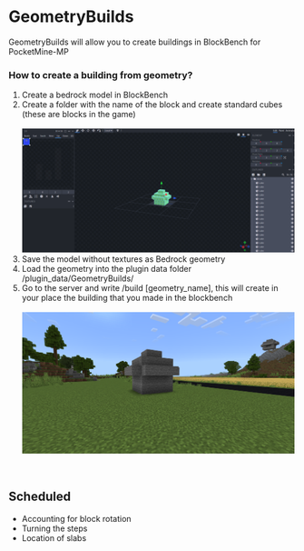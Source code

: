 # GeometryBuilds
GeometryBuilds will allow you to create buildings in BlockBench for PocketMine-MP

<h3>How to create a building from geometry?</h3>
<ol>
  <li>Create a bedrock model in BlockBench</li>
  <li>Create a folder with the name of the block and create standard cubes (these are blocks in the game)<br><br><img src='https://github.com/labarjni/GeometryBuilds/blob/master/example1.png?raw=true'></li>
  <li>Save the model without textures as Bedrock geometry</li>
  <li>Load the geometry into the plugin data folder /plugin_data/GeometryBuilds/</li>
  <li>Go to the server and write /build [geometry_name], this will create in your place the building that you made in the blockbench<br><br><img src='https://github.com/labarjni/GeometryBuilds/blob/master/example2.png?raw=true'></li>
</ol>
<br>
<h2>Scheduled</h2>
<ul>
  <li>Accounting for block rotation</li>
  <li>Turning the steps</li>
  <li>Location of slabs</li>
</ul>
